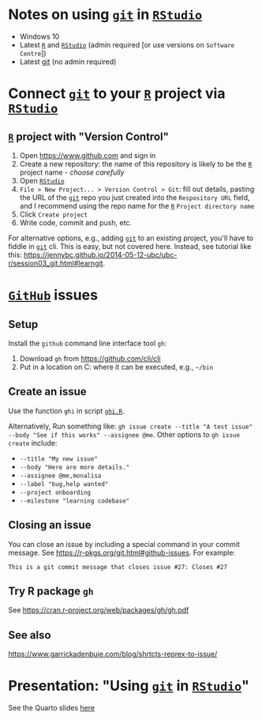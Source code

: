 # Notes on using [`git`](http://git-scm.com/) in [`RStudio`](https://www.rstudio.com/)

-   Windows 10
-   Latest [`R`](https://www.r-project.org/) and [`RStudio`](https://www.rstudio.com/) (admin required [or use versions on `Software Centre`])
-   Latest [git](http://git-scm.com/) (no admin required)

# Connect [`git`](http://git-scm.com/) to your [`R`](https://www.r-project.org/) project via [`RStudio`](https://www.rstudio.com/)

## [`R`](https://www.r-project.org/) project with "Version Control"

1.  Open <https://www.github.com> and sign in
2.  Create a new repository: the name of this repository is likely to be the [`R`](https://www.r-project.org/) project name - *choose carefully*
3.  Open [`RStudio`](https://www.rstudio.com/)
4.  `File > New Project... > Version Control > Git`: fill out details, pasting the URL of the [`git`](http://git-scm.com/) repo you just created into the `Respository URL` field, and I recommend using the repo name for the [`R`](https://www.r-project.org/) `Project directory name`
5.  Click `Create project`
6.  Write code, commit and push, etc.

For alternative options, e.g., adding [`git`](http://git-scm.com/) to an existing project, you'll have to fiddle in [`git`](http://git-scm.com/) cli. This is easy, but not covered here. Instead, see tutorial like this: <https://jennybc.github.io/2014-05-12-ubc/ubc-r/session03_git.html#learngit>.

# [`GitHub`](https://www.github.com) issues

## Setup

Install the `github` command line interface tool `gh`:

1.  Download `gh` from <https://github.com/cli/cli>
2.  Put in a location on C: where it can be executed, e.g., `~/bin`

## Create an issue

Use the function `ghi` in script [`ghi.R`](https://github.com/stephendavidgregory/rstudio_and_git/blob/main/ghi.R).

Alternatively, Run something like: `gh issue create --title "A test issue" --body "See if this works" --assignee @me`. Other options to `gh issue create` include:

-   `--title "My new issue"`
-   `--body "Here are more details."`
-   `--assignee @me,monalisa`
-   `--label "bug,help wanted"`
-   `--project onboarding`
-   `--milestone "learning codebase"`

## Closing an issue

You can close an issue by including a special command in your commit message. See <https://r-pkgs.org/git.html#github-issues>. For example:

`This is a git commit message that closes issue #27: Closes #27`

## Try R package `gh`

See <https://cran.r-project.org/web/packages/gh/gh.pdf>

## See also

<https://www.garrickadenbuie.com/blog/shrtcts-reprex-to-issue/>

# Presentation: "Using [`git`](http://git-scm.com/) in [`RStudio`](https://www.rstudio.com/)"

See the Quarto slides [here](git-rstudio-practical/git-rstudio-practical.qmd)
